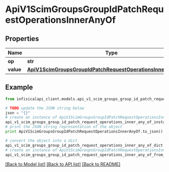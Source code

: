 # ApiV1ScimGroupsGroupIdPatchRequestOperationsInnerAnyOf


## Properties
Name | Type | Description | Notes
------------ | ------------- | ------------- | -------------
**op** | **str** |  | 
**value** | [**ApiV1ScimGroupsGroupIdPatchRequestOperationsInnerAnyOfValue**](ApiV1ScimGroupsGroupIdPatchRequestOperationsInnerAnyOfValue.md) |  | 

## Example

```python
from infisicalapi_client.models.api_v1_scim_groups_group_id_patch_request_operations_inner_any_of import ApiV1ScimGroupsGroupIdPatchRequestOperationsInnerAnyOf

# TODO update the JSON string below
json = "{}"
# create an instance of ApiV1ScimGroupsGroupIdPatchRequestOperationsInnerAnyOf from a JSON string
api_v1_scim_groups_group_id_patch_request_operations_inner_any_of_instance = ApiV1ScimGroupsGroupIdPatchRequestOperationsInnerAnyOf.from_json(json)
# print the JSON string representation of the object
print ApiV1ScimGroupsGroupIdPatchRequestOperationsInnerAnyOf.to_json()

# convert the object into a dict
api_v1_scim_groups_group_id_patch_request_operations_inner_any_of_dict = api_v1_scim_groups_group_id_patch_request_operations_inner_any_of_instance.to_dict()
# create an instance of ApiV1ScimGroupsGroupIdPatchRequestOperationsInnerAnyOf from a dict
api_v1_scim_groups_group_id_patch_request_operations_inner_any_of_from_dict = ApiV1ScimGroupsGroupIdPatchRequestOperationsInnerAnyOf.from_dict(api_v1_scim_groups_group_id_patch_request_operations_inner_any_of_dict)
```
[[Back to Model list]](../README.md#documentation-for-models) [[Back to API list]](../README.md#documentation-for-api-endpoints) [[Back to README]](../README.md)


